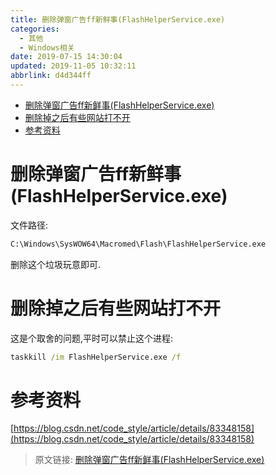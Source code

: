 ```yaml
---
title: 删除弹窗广告ff新鲜事(FlashHelperService.exe)
categories: 
  - 其他
  - Windows相关
date: 2019-07-15 14:30:04
updated: 2019-11-05 10:32:11
abbrlink: d4d344ff
---
```

- [删除弹窗广告ff新鲜事(FlashHelperService.exe)](/blog/d4d344ff/#删除弹窗广告ff新鲜事-FlashHelperService-exe)
- [删除掉之后有些网站打不开](/blog/d4d344ff/#删除掉之后有些网站打不开)
- [参考资料](/blog/d4d344ff/#参考资料)

<!--more-->
<script src="https://cdn.bootcss.com/jquery/3.4.0/jquery.slim.min.js"></script>
<script>$(document).ready(function () {$(".post-body > ul:nth-child(1)").hide();});</script>

<!--end-->
# 删除弹窗广告ff新鲜事(FlashHelperService.exe) #
文件路径:
```cmd
C:\Windows\SysWOW64\Macromed\Flash\FlashHelperService.exe
```
删除这个垃圾玩意即可.
# 删除掉之后有些网站打不开 #
这是个取舍的问题,平时可以禁止这个进程:
```cmd
taskkill /im FlashHelperService.exe /f
```
# 参考资料 #
[https://blog.csdn.net/code_style/article/details/83348158](https://blog.csdn.net/code_style/article/details/83348158)

>原文链接: [删除弹窗广告ff新鲜事(FlashHelperService.exe)](https://lanlan2017.github.io/blog/d4d344ff/)
